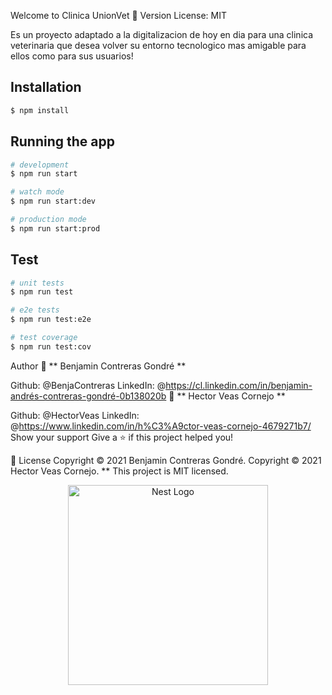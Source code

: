 Welcome to Clinica UnionVet 👋
Version License: MIT

Es un proyecto adaptado a la digitalizacion de hoy en dia para una clinica veterinaria que desea volver su entorno tecnologico mas amigable para ellos como para sus usuarios!

## Installation

```bash
$ npm install
```

## Running the app

```bash
# development
$ npm run start

# watch mode
$ npm run start:dev

# production mode
$ npm run start:prod
```

## Test

```bash
# unit tests
$ npm run test

# e2e tests
$ npm run test:e2e

# test coverage
$ npm run test:cov
```
Author
👤 ** Benjamin Contreras Gondré **

Github: @BenjaContreras
LinkedIn: @https://cl.linkedin.com/in/benjamin-andrés-contreras-gondré-0b138020b
👤 ** Hector Veas Cornejo **

Github: @HectorVeas
LinkedIn: @https://www.linkedin.com/in/h%C3%A9ctor-veas-cornejo-4679271b7/
Show your support
Give a ⭐️ if this project helped you!

📝 License
Copyright © 2021 Benjamin Contreras Gondré. Copyright © 2021 Hector Veas Cornejo.
** This project is MIT licensed.
<p align="center">
  <a href="http://nestjs.com/" target="blank"><img src="https://nestjs.com/img/logo_text.svg" width="320" alt="Nest Logo" /></a>
</p>

